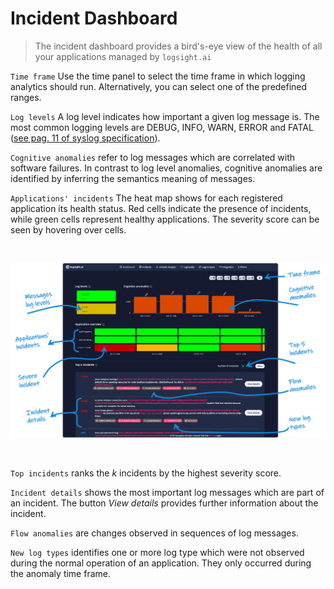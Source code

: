 # Incident Dashboard

> The incident dashboard provides a bird's-eye view of the health of all your applications managed by `logsight.ai`


`Time frame` Use the time panel to select the time frame in which logging analytics should run. Alternatively, you can select one of the predefined ranges. 

`Log levels` A log level indicates how important a given log message is. The most common logging levels are DEBUG, INFO, WARN, ERROR and FATAL ([see pag. 11 of syslog specification](https://www.rfc-editor.org/rfc/rfc5424)).

`Cognitive anomalies` refer to log messages which are correlated with software failures.
In contrast to log level anomalies, cognitive anomalies are identified by inferring the semantics meaning of messages.

`Applications' incidents` The heat map shows for each registered application its health status. 
Red cells indicate the presence of incidents, while green cells represent healthy applications. 
The severity score can be seen by hovering over cells. 

<br>

![Logs](./dashboard.png ':size=1200')

<br>

`Top incidents` ranks the *k* incidents by the highest severity score.

`Incident details` shows the most important log messages which are part of an incident. 
The button *View details* provides further information about the incident.

`Flow anomalies` are changes observed in sequences of log messages.

`New log types` identifies one or more log type which were not observed during the normal operation of an application. They only occurred during the anomaly time frame.